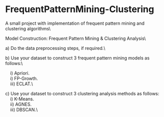 # FrequentPatternMining-Clustering
A small project with implementation of frequent pattern mining and clustering algorithms\

Model Construction: Frequent Pattern Mining & Clustering Analysis\

a) Do the data preprocessing steps, if required.\

b) Use your dataset to construct 3 frequent pattern mining models as follows:\

&nbsp;&nbsp;&nbsp;&nbsp;i) Apriori.\
&nbsp;&nbsp;&nbsp;&nbsp;i) FP-Growth.\
&nbsp;&nbsp;&nbsp;&nbsp;iii) ECLAT.\

c) Use your dataset to construct 3 clustering analysis methods as follows:\
&nbsp;&nbsp;&nbsp;&nbsp;i) K-Means.\
&nbsp;&nbsp;&nbsp;&nbsp;ii) AGNES.\
&nbsp;&nbsp;&nbsp;&nbsp;iii) DBSCAN.\
